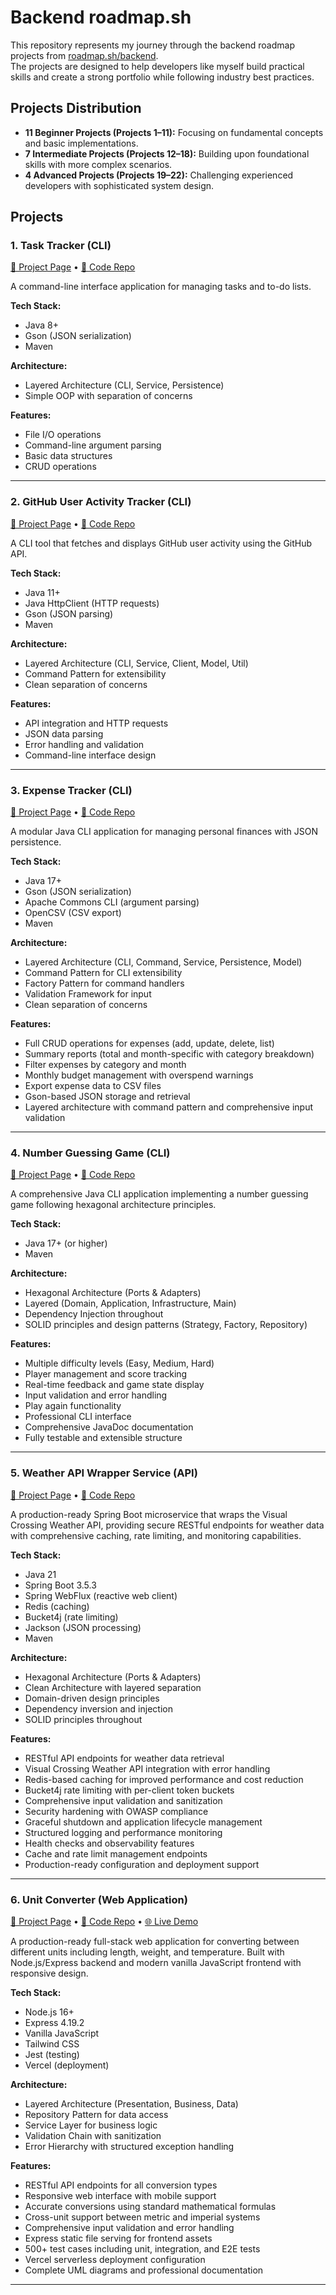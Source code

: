 # Backend roadmap.sh

This repository represents my journey through the backend roadmap projects from [roadmap.sh/backend](https://roadmap.sh/backend).  
The projects are designed to help developers like myself build practical skills and create a strong portfolio while following industry best practices.

## Projects Distribution
- **11 Beginner Projects (Projects 1–11):** Focusing on fundamental concepts and basic implementations.
- **7 Intermediate Projects (Projects 12–18):** Building upon foundational skills with more complex scenarios.
- **4 Advanced Projects (Projects 19–22):** Challenging experienced developers with sophisticated system design.

## Projects

### 1. Task Tracker (CLI)
[🔗 Project Page](https://roadmap.sh/projects/task-tracker) • [📁 Code Repo](https://github.com/Shockp/Backend-Projects/tree/main/task-tracker)

A command-line interface application for managing tasks and to-do lists.

**Tech Stack:**
- Java 8+
- Gson (JSON serialization)
- Maven

**Architecture:**
- Layered Architecture (CLI, Service, Persistence)
- Simple OOP with separation of concerns

**Features:**
- File I/O operations
- Command-line argument parsing
- Basic data structures
- CRUD operations

---

### 2. GitHub User Activity Tracker (CLI)
[🔗 Project Page](https://roadmap.sh/projects/github-user-activity) • [📁 Code Repo](https://github.com/Shockp/Backend-Projects/tree/main/github-user-activity)

A CLI tool that fetches and displays GitHub user activity using the GitHub API.

**Tech Stack:**
- Java 11+
- Java HttpClient (HTTP requests)
- Gson (JSON parsing)
- Maven

**Architecture:**
- Layered Architecture (CLI, Service, Client, Model, Util)
- Command Pattern for extensibility
- Clean separation of concerns

**Features:**
- API integration and HTTP requests
- JSON data parsing
- Error handling and validation
- Command-line interface design

---

### 3. Expense Tracker (CLI)
[🔗 Project Page](https://roadmap.sh/projects/expense-tracker) • [📁 Code Repo](https://github.com/Shockp/Backend-Projects/tree/main/expense-tracker)

A modular Java CLI application for managing personal finances with JSON persistence.

**Tech Stack:**
- Java 17+
- Gson (JSON serialization)
- Apache Commons CLI (argument parsing)
- OpenCSV (CSV export)
- Maven

**Architecture:**
- Layered Architecture (CLI, Command, Service, Persistence, Model)
- Command Pattern for CLI extensibility
- Factory Pattern for command handlers
- Validation Framework for input
- Clean separation of concerns

**Features:**
- Full CRUD operations for expenses (add, update, delete, list)
- Summary reports (total and month-specific with category breakdown)
- Filter expenses by category and month
- Monthly budget management with overspend warnings
- Export expense data to CSV files
- Gson-based JSON storage and retrieval
- Layered architecture with command pattern and comprehensive input validation

---

### 4. Number Guessing Game (CLI)
[🔗 Project Page](https://roadmap.sh/projects/number-guessing-game) • [📁 Code Repo](https://github.com/Shockp/Backend-Projects/tree/main/number-guessing-game)

A comprehensive Java CLI application implementing a number guessing game following hexagonal architecture principles.

**Tech Stack:**
- Java 17+ (or higher)
- Maven

**Architecture:**
- Hexagonal Architecture (Ports & Adapters)
- Layered (Domain, Application, Infrastructure, Main)
- Dependency Injection throughout
- SOLID principles and design patterns (Strategy, Factory, Repository)

**Features:**
- Multiple difficulty levels (Easy, Medium, Hard)
- Player management and score tracking
- Real-time feedback and game state display
- Input validation and error handling
- Play again functionality
- Professional CLI interface
- Comprehensive JavaDoc documentation
- Fully testable and extensible structure

---

### 5. Weather API Wrapper Service (API)
[🔗 Project Page](https://roadmap.sh/projects/weather-api-wrapper-service) • [📁 Code Repo](https://github.com/Shockp/Backend-Projects/tree/main/weather-api-wrapper-service)

A production-ready Spring Boot microservice that wraps the Visual Crossing Weather API, providing secure RESTful endpoints for weather data with comprehensive caching, rate limiting, and monitoring capabilities.

**Tech Stack:**
- Java 21
- Spring Boot 3.5.3
- Spring WebFlux (reactive web client)
- Redis (caching)
- Bucket4j (rate limiting)
- Jackson (JSON processing)
- Maven

**Architecture:**
- Hexagonal Architecture (Ports & Adapters)
- Clean Architecture with layered separation
- Domain-driven design principles
- Dependency inversion and injection
- SOLID principles throughout

**Features:**
- RESTful API endpoints for weather data retrieval
- Visual Crossing Weather API integration with error handling
- Redis-based caching for improved performance and cost reduction
- Bucket4j rate limiting with per-client token buckets
- Comprehensive input validation and sanitization
- Security hardening with OWASP compliance
- Graceful shutdown and application lifecycle management
- Structured logging and performance monitoring
- Health checks and observability features
- Cache and rate limit management endpoints
- Production-ready configuration and deployment support

---

### 6. Unit Converter (Web Application)
[🔗 Project Page](https://roadmap.sh/projects/unit-converter) • [📁 Code Repo](https://github.com/Shockp/Backend-Projects/tree/main/unit-converter) • [🌐 Live Demo](https://unit-converter-ac0or8cq7-shockps-projects.vercel.app)

A production-ready full-stack web application for converting between different units including length, weight, and temperature. Built with Node.js/Express backend and modern vanilla JavaScript frontend with responsive design.

**Tech Stack:**
- Node.js 16+
- Express 4.19.2
- Vanilla JavaScript
- Tailwind CSS
- Jest (testing)
- Vercel (deployment)

**Architecture:**
- Layered Architecture (Presentation, Business, Data)
- Repository Pattern for data access
- Service Layer for business logic
- Validation Chain with sanitization
- Error Hierarchy with structured exception handling

**Features:**
- RESTful API endpoints for all conversion types
- Responsive web interface with mobile support
- Accurate conversions using standard mathematical formulas
- Cross-unit support between metric and imperial systems
- Comprehensive input validation and error handling
- Express static file serving for frontend assets
- 500+ test cases including unit, integration, and E2E tests
- Vercel serverless deployment configuration
- Complete UML diagrams and professional documentation

---
